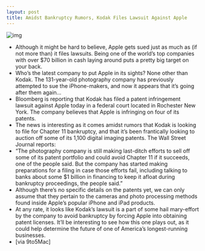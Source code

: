 ```yaml
---
layout: post
title: Amidst Bankruptcy Rumors, Kodak Files Lawsuit Against Apple
---
```

![img](http://media.idownloadblog.com/wp-content/uploads/2012/01/iphone-4s-camera.jpg)
* Although it might be hard to believe, Apple gets sued just as much as (if not more than) it files lawsuits. Being one of the world’s top companies with over $70 billion in cash laying around puts a pretty big target on your back.
* Who’s the latest company to put Apple in its sights? None other than Kodak. The 131-year-old photography company has previously attempted to sue the iPhone-makers, and now it appears that it’s going after them again…
* Bloomberg is reporting that Kodak has filed a patent infringement lawsuit against Apple today in a federal court located in Rochester New York. The company believes that Apple is infringing on four of its patents.
* The news is interesting as it comes amidst rumors that Kodak is looking to file for Chapter 11 bankruptcy, and that it’s been frantically looking to auction off some of its 1,100 digital imaging patents. The Wall Street Journal reports:
* “The photography company is still making last-ditch efforts to sell off some of its patent portfolio and could avoid Chapter 11 if it succeeds, one of the people said. But the company has started making preparations for a filing in case those efforts fail, including talking to banks about some $1 billion in financing to keep it afloat during bankruptcy proceedings, the people said.”
* Although there’s no specific details on the patents yet, we can only assume that they pertain to the cameras and photo processing methods found inside Apple’s popular iPhone and iPad products.
* At any rate, it looks like Kodak’s lawsuit is a part of some hail mary-effort by the company to avoid bankruptcy by forcing Apple into obtaining patent licenses. It’ll be interesting to see how this one plays out, as it could help determine the future of one of America’s longest-running businesses.
* [via 9to5Mac]

